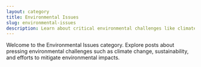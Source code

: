 ```yaml
---
layout: category
title: Environmental Issues
slug: environmental-issues
description: Learn about critical environmental challenges like climate change and sustainability.
---
```


Welcome to the Environmental Issues category. Explore posts about pressing environmental challenges such as climate change, sustainability, and efforts to mitigate environmental impacts.
